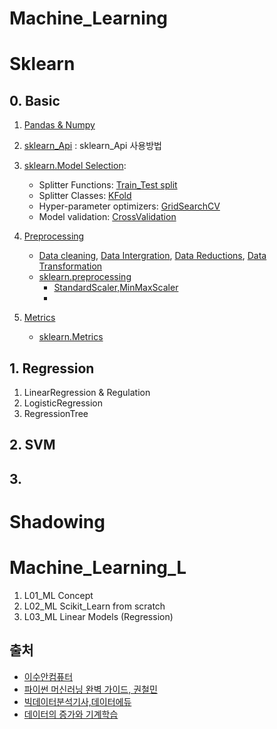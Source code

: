 # Machine_Learning

# Sklearn

## 0. Basic
1. [Pandas & Numpy](https://github.com/SeWonKwon/Pandas-Numpy)

2. [sklearn_Api](https://github.com/SeWonKwon/Machine_Learning/blob/main/Machine_Learning_L/L02_ML%20Scikit_Learn%20from%20scratch.ipynb) : sklearn_Api 사용방법

3. [sklearn.Model Selection](https://scikit-learn.org/stable/modules/classes.html#module-sklearn.model_selection): 
    - Splitter Functions: [Train_Test split](https://github.com/SeWonKwon/Machine_Learning/blob/main/Machine_Learning_L/L02_ML%20Scikit_Learn%20from%20scratch.ipynb)
    - Splitter Classes: [KFold]()
    - Hyper-parameter optimizers: [GridSearchCV](https://github.com/SeWonKwon/Machine_Learning/blob/main/Machine_Learning_L/L02_ML%20Scikit_Learn%20from%20scratch.ipynb)
    - Model validation: [CrossValidation](https://github.com/SeWonKwon/Machine_Learning/blob/main/Machine_Learning_L/L02_ML%20Scikit_Learn%20from%20scratch.ipynb)


5. [Preprocessing](https://github.com/SeWonKwon/Data_Analysis/blob/main/Data_Analysis_L/L02_Data%20Preprocessing%2C%20Quality%2C%20Techinques.ipynb) 
    - [Data cleaning](https://github.com/SeWonKwon/Data_Analysis/blob/main/Data_Analysis_L/L03_Data%20Cleaning.ipynb), [Data Intergration](https://github.com/SeWonKwon/Data_Analysis/blob/main/Data_Analysis_L/L04_Data%20intergration.ipynb), [Data Reductions](https://github.com/SeWonKwon/Data_Analysis/blob/main/Data_Analysis_L/L05_Data%20Reduction.ipynb), [Data Transformation](https://github.com/SeWonKwon/Data_Analysis/blob/main/Data_Analysis_L/L06_Data%20Transformation.ipynb) 
    - [sklearn.preprocessing](https://scikit-learn.org/stable/modules/preprocessing.html#)
        - [StandardScaler,MinMaxScaler](https://github.com/SeWonKwon/Machine_Learning/blob/main/Machine_Learning_L/L02_ML%20Scikit_Learn%20from%20scratch.ipynb)
        - 
7. [Metrics]()
    - [sklearn.Metrics](https://scikit-learn.org/stable/modules/classes.html?highlight=metrics#module-sklearn.metrics)

## 1. Regression
1. LinearRegression & Regulation
2. LogisticRegression
3. RegressionTree

## 2. SVM

## 3. 





# Shadowing

# Machine_Learning_L

1. L01_ML Concept
2. L02_ML Scikit_Learn from scratch
3. L03_ML Linear Models (Regression)

## 출처

* [이수안컴퓨터](https://www.youtube.com/playlist?list=PL7ZVZgsnLwEEd3-h-jySLz4wT154r7VVr)
* [파이썬 머신러닝 완벽 가이드, 권철민](http://book.interpark.com/product/BookDisplay.do?_method=detail&sc.prdNo=328045193&gclid=CjwKCAjwrPCGBhALEiwAUl9X0xLhnkBbNO07CZl6KsRa9V6i1-tAr-SubjZxrGN-XdVNGCVlGyGk8hoCBVoQAvD_BwE)
* [빅데이터분석기사,데이터에듀](http://book.interpark.com/product/BookDisplay.do?_method=detail&sc.shopNo=0000400000&sc.prdNo=347491830&sc.saNo=003002001&bid1=search&bid2=product&bid3=title&bid4=001)
* [데이터의 증가와 기계학습](https://cafe.daum.net/oracleoracle)
